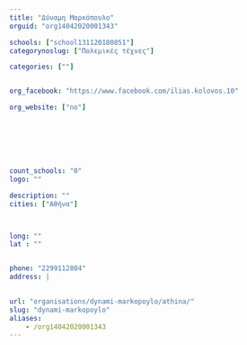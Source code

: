 ```yaml
---
title: "Δύναμη Μαρκόπουλο"
orguid: "org14042020001343"

schools: ["school131120180851"]
categorynoslug: ["Πολεμικές τέχνες"]

categories: [""]


org_facebook: "https://www.facebook.com/ilias.kolovos.10"

org_website: ["no"]







count_schools: "0"
logo: ""

description: ""
cities: ["Αθήνα"]



long: ""
lat : ""


phone: "2299112804"
address: |
    

url: "organisations/dynami-markopoylo/athina/"
slug: "dynami-markopoylo"
aliases:
    - /org14042020001343
---
```



